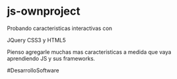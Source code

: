 # js-ownproject
Probando caracteristicas interactivas con

JQuery
CSS3 y HTML5


Pienso agregarle muchas mas caracteristicas a medida que vaya aprendiendo JS y sus frameworks.


#DesarrolloSoftware
